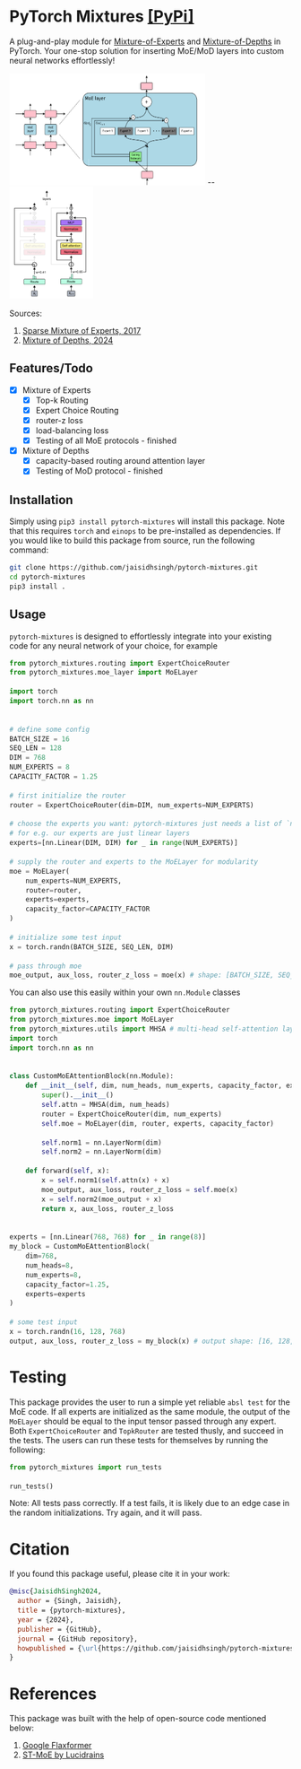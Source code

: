 # PyTorch Mixtures <a href="https://pypi.org/project/pytorch-mixtures/">[PyPi]</a>

A plug-and-play module for <a href="https://arxiv.org/abs/2202.08906">Mixture-of-Experts</a> and <a href="https://arxiv.org/abs/2404.02258">Mixture-of-Depths</a> in PyTorch. Your one-stop solution for inserting MoE/MoD layers into custom neural networks effortlessly!

<img src="assets/moe_pic.png" width="350" height="200"> -- <img src="assets/mod_pic.png" width="150" height="200">

Sources:

1. <a href="https://arxiv.org/abs/1701.06538">Sparse Mixture of Experts, 2017</a>
2. <a href="https://arxiv.org/abs/2404.02258">Mixture of Depths, 2024</a>

## Features/Todo

- [x] Mixture of Experts
    - [x] Top-k Routing
    - [x] Expert Choice Routing
    - [x] router-z loss
    - [x] load-balancing loss
    - [x] Testing of all MoE protocols - finished
- [x] Mixture of Depths
    - [x] capacity-based routing around attention layer
    - [x] Testing of MoD protocol - finished

## Installation

Simply using `pip3 install pytorch-mixtures` will install this package. Note that this requires `torch` and `einops` to be pre-installed as dependencies. If you would like to build this package from source, run the following command:

```bash
git clone https://github.com/jaisidhsingh/pytorch-mixtures.git
cd pytorch-mixtures
pip3 install .
```

## Usage

`pytorch-mixtures` is designed to effortlessly integrate into your existing code for any neural network of your choice, for example

```python
from pytorch_mixtures.routing import ExpertChoiceRouter
from pytorch_mixtures.moe_layer import MoELayer

import torch
import torch.nn as nn


# define some config
BATCH_SIZE = 16
SEQ_LEN = 128
DIM = 768
NUM_EXPERTS = 8
CAPACITY_FACTOR = 1.25

# first initialize the router
router = ExpertChoiceRouter(dim=DIM, num_experts=NUM_EXPERTS)

# choose the experts you want: pytorch-mixtures just needs a list of `nn.Module` experts
# for e.g. our experts are just linear layers
experts=[nn.Linear(DIM, DIM) for _ in range(NUM_EXPERTS)]

# supply the router and experts to the MoELayer for modularity
moe = MoELayer(
    num_experts=NUM_EXPERTS, 
    router=router, 
    experts=experts, 
    capacity_factor=CAPACITY_FACTOR
)

# initialize some test input
x = torch.randn(BATCH_SIZE, SEQ_LEN, DIM)

# pass through moe
moe_output, aux_loss, router_z_loss = moe(x) # shape: [BATCH_SIZE, SEQ_LEN, DIM]
```

You can also use this easily within your own `nn.Module` classes

```python
from pytorch_mixtures.routing import ExpertChoiceRouter
from pytorch_mixtures.moe import MoELayer
from pytorch_mixtures.utils import MHSA # multi-head self-attention layer provided for ease
import torch
import torch.nn as nn


class CustomMoEAttentionBlock(nn.Module):
    def __init__(self, dim, num_heads, num_experts, capacity_factor, experts):
        super().__init__()
        self.attn = MHSA(dim, num_heads)
        router = ExpertChoiceRouter(dim, num_experts)
        self.moe = MoELayer(dim, router, experts, capacity_factor)
        
        self.norm1 = nn.LayerNorm(dim)
        self.norm2 = nn.LayerNorm(dim)
    
    def forward(self, x):
        x = self.norm1(self.attn(x) + x)
        moe_output, aux_loss, router_z_loss = self.moe(x)
        x = self.norm2(moe_output + x)
        return x, aux_loss, router_z_loss


experts = [nn.Linear(768, 768) for _ in range(8)]
my_block = CustomMoEAttentionBlock(
    dim=768,
    num_heads=8,
    num_experts=8,
    capacity_factor=1.25,
    experts=experts
)

# some test input
x = torch.randn(16, 128, 768)
output, aux_loss, router_z_loss = my_block(x) # output shape: [16, 128, 768]
```

# Testing

This package provides the user to run a simple yet reliable `absl test` for the MoE code. If all experts are initialized as the same module, the output of the `MoELayer` should be equal to the input tensor passed through any expert. Both `ExpertChoiceRouter` and `TopkRouter` are tested thusly, and succeed in the tests. The users can run these tests for themselves by running the following:

```python
from pytorch_mixtures import run_tests

run_tests()
```
Note: All tests pass correctly. If a test fails, it is likely due to an edge case in the random initializations. Try again, and it will pass.

# Citation

If you found this package useful, please cite it in your work:

```bib
@misc{JaisidhSingh2024,
  author = {Singh, Jaisidh},
  title = {pytorch-mixtures},
  year = {2024},
  publisher = {GitHub},
  journal = {GitHub repository},
  howpublished = {\url{https://github.com/jaisidhsingh/pytorch-mixtures}},
}
```

# References

This package was built with the help of open-source code mentioned below:
1. <a href="https://github.com/google/flaxformer">Google Flaxformer</a>
2. <a href="https://github.com/lucidrains/st-moe-pytorch">ST-MoE by Lucidrains</a>

